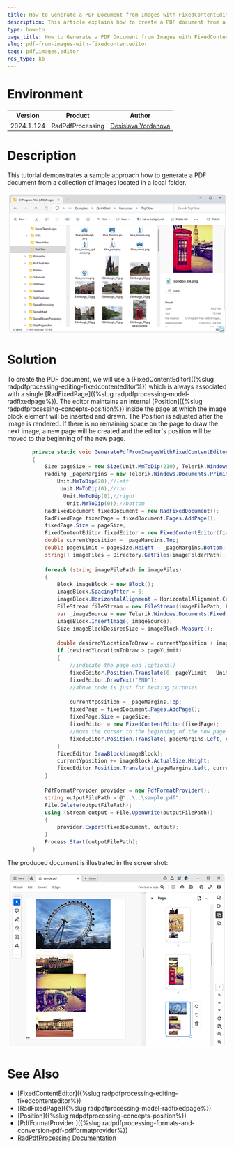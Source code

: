 ```yaml
---
title: How to Generate a PDF Document from Images with FixedContentEditor
description: This article explains how to create a PDF document from a collection of images using the RadPdfProcessing library.
type: how-to
page_title: How to Generate a PDF Document from Images with FixedContentEditor
slug: pdf-from-images-with-fixedcontenteditor
tags: pdf,images,editor
res_type: kb
---
```

# Environment
| Version | Product | Author | 
| --- | --- | ---- | 
| 2024.1.124 | RadPdfProcessing|[Desislava Yordanova](https://www.telerik.com/blogs/author/desislava-yordanova)| 

# Description
This tutorial demonstrates a sample approach how to generate a PDF document from a collection of images located in a local folder.

![Folder with images](images/images-folder.png)

# Solution
To create the PDF document, we will use a [FixedContentEditor]({%slug radpdfprocessing-editing-fixedcontenteditor%}) which is always associated with a single [RadFixedPage]({%slug radpdfprocessing-model-radfixedpage%}). The editor maintains an internal [Position]({%slug radpdfprocessing-concepts-position%}) inside the page at which the image block element will be inserted and drawn. The Position is adjusted after the image is rendered. If there is no remaining space on the page to draw the next image, a new page will be created and the editor's position will be moved to the beginning of the new page. 
 
```csharp
        private static void GeneratePdfFromImagesWithFixedContentEditor(string imageFolderPath)
        {
            Size pageSize = new Size(Unit.MmToDip(210), Telerik.Windows.Documents.Media.Unit.MmToDip(297));
            Padding _pageMargins = new Telerik.Windows.Documents.Primitives.Padding(
                Unit.MmToDip(20),//left
                 Unit.MmToDip(0),//top
                  Unit.MmToDip(0),//right
                   Unit.MmToDip(0));//bottom
            RadFixedDocument fixedDocument = new RadFixedDocument();
            RadFixedPage fixedPage = fixedDocument.Pages.AddPage();
            fixedPage.Size = pageSize;
            FixedContentEditor fixedEditor = new FixedContentEditor(fixedPage);
            double currentYposition = _pageMargins.Top;
            double pageYLimit = pageSize.Height - _pageMargins.Bottom;
            string[] imageFiles = Directory.GetFiles(imageFolderPath);

            foreach (string imageFilePath in imageFiles)
            {
                Block imageBlock = new Block();
                imageBlock.SpacingAfter = 0;
                imageBlock.HorizontalAlignment = HorizontalAlignment.Center;
                FileStream fileStream = new FileStream(imageFilePath, FileMode.Open);
                var _imageSource = new Telerik.Windows.Documents.Fixed.Model.Resources.ImageSource(fileStream);
                imageBlock.InsertImage(_imageSource);
                Size imageBlockDesiredSize = imageBlock.Measure();

                double desiredYLocationToDraw = currentYposition + imageBlockDesiredSize.Height;
                if (desiredYLocationToDraw > pageYLimit)
                {
                    //indicate the page end [optional]
                    fixedEditor.Position.Translate(0, pageYLimit - Unit.MmToDip(5));
                    fixedEditor.DrawText("END");
                    //above code is just for testing purposes

                    currentYposition = _pageMargins.Top;
                    fixedPage = fixedDocument.Pages.AddPage();
                    fixedPage.Size = pageSize;
                    fixedEditor = new FixedContentEditor(fixedPage);
                    //move the cursor to the beginning of the new page
                    fixedEditor.Position.Translate(_pageMargins.Left, currentYposition);
                }
                fixedEditor.DrawBlock(imageBlock);
                currentYposition += imageBlock.ActualSize.Height;
                fixedEditor.Position.Translate(_pageMargins.Left, currentYposition);
            }

            PdfFormatProvider provider = new PdfFormatProvider();
            string outputFilePath = @"..\..\sample.pdf";
            File.Delete(outputFilePath);
            using (Stream output = File.OpenWrite(outputFilePath))
            {
                provider.Export(fixedDocument, output);
            }
            Process.Start(outputFilePath);
        }
```
The produced document is illustrated in the screenshot:

![PDF with images](images/pdf-with-images.png)

# See Also
- [FixedContentEditor]({%slug radpdfprocessing-editing-fixedcontenteditor%})
- [RadFixedPage]({%slug radpdfprocessing-model-radfixedpage%})
- [Position]({%slug radpdfprocessing-concepts-position%})
- [PdfFormatProvider ]({%slug radpdfprocessing-formats-and-conversion-pdf-pdfformatprovider%})
- [RadPdfProcessing Documentation](https://docs.telerik.com/devtools/document-processing/libraries/radpdfprocessing/overview)

